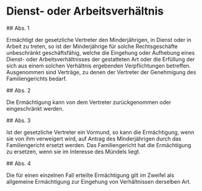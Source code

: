 # Dienst- oder Arbeitsverhältnis



\#\# Abs. 1

 Ermächtigt der gesetzliche Vertreter den Minderjährigen, in Dienst oder in Arbeit zu treten, so ist der Minderjährige für solche Rechtsgeschäfte unbeschränkt geschäftsfähig, welche die Eingehung oder Aufhebung eines Dienst\- oder Arbeitsverhältnisses der gestatteten Art oder die Erfüllung der sich aus einem solchen Verhältnis ergebenden Verpflichtungen betreffen. Ausgenommen sind Verträge, zu denen der Vertreter der Genehmigung des Familiengerichts bedarf.

\#\# Abs. 2

 Die Ermächtigung kann von dem Vertreter zurückgenommen oder eingeschränkt werden.

\#\# Abs. 3

 Ist der gesetzliche Vertreter ein Vormund, so kann die Ermächtigung, wenn sie von ihm verweigert wird, auf Antrag des Minderjährigen durch das Familiengericht ersetzt werden. Das Familiengericht hat die Ermächtigung zu ersetzen, wenn sie im Interesse des Mündels liegt.

\#\# Abs. 4

 Die für einen einzelnen Fall erteilte Ermächtigung gilt im Zweifel als allgemeine Ermächtigung zur Eingehung von Verhältnissen derselben Art. 

